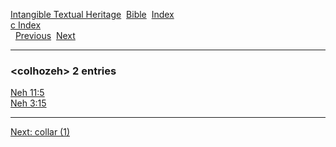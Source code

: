 [Intangible Textual Heritage](../../index)  [Bible](../index) 
[Index](index)   
[c Index](_c_)  
  [Previous](c02289)  [Next](c02291) 

------------------------------------------------------------------------

### &lt;colhozeh&gt; 2 entries

[Neh 11:5](../kjv/neh011.htm#005)  
[Neh 3:15](../kjv/neh003.htm#015)  

------------------------------------------------------------------------

[Next: collar (1)](c02291)
